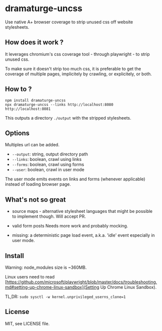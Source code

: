 # dramaturge-uncss

Use native A+ browser coverage to strip unused css off website stylesheets.


## How does it work ?

It leverages chromium's css coverage tool - through playwright - to strip unused css.

To make sure it doesn't strip too much css, it is preferable to get the coverage
of multiple pages, implicitely by crawling, or explicitely, or both.


## How to ?

```
npm install dramaturge-uncss
npx dramaturge-uncss --links http://localhost:8080 http://localhost:8081
```

This outputs a directory `./output` with the stripped stylesheets.


## Options

Multiples url can be added.

- `--output`: string, output directory path
- `--links`: boolean, crawl using links
- `--forms`: boolean, crawl using forms
- `--user`: boolean, crawl in user mode

The user mode emits events on links and forms (whenever applicable) instead of
loading browser page.


## What's not so great

- source maps - alternative stylesheet languages
  that might be possible to implement though. Will accept PR.

- valid form posts
  Needs more work and probably mocking.

- missing: a deterministic page load event, a.k.a. 'idle' event
  especially in user mode.


## Install

Warning: node_modules size is ~360MB.

Linux users need to read [https://github.com/microsoft/playwright/blob/master/docs/troubleshooting.md#setting-up-chrome-linux-sandbox](Setting Up Chrome Linux Sandbox).

TL,DR: `sudo sysctl -w kernel.unprivileged_userns_clone=1`


## License

MIT, see LICENSE file.


